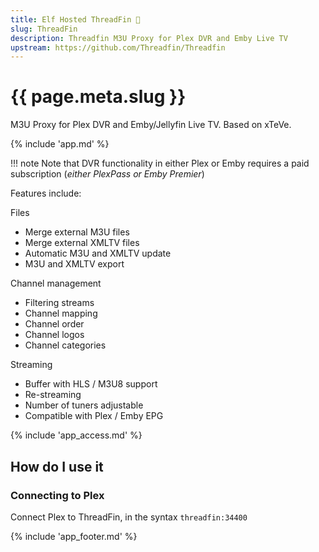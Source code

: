 ```yaml
---
title: Elf Hosted ThreadFin 🧝
slug: ThreadFin
description: Threadfin M3U Proxy for Plex DVR and Emby Live TV
upstream: https://github.com/Threadfin/Threadfin
---
```


# {{ page.meta.slug }}

M3U Proxy for Plex DVR and Emby/Jellyfin Live TV. Based on xTeVe.

{% include 'app.md' %}

!!! note
    Note that DVR functionality in either Plex or Emby requires a paid subscription (*either PlexPass or Emby Premier*)

Features include:

Files

- Merge external M3U files
- Merge external XMLTV files
- Automatic M3U and XMLTV update
- M3U and XMLTV export

Channel management

- Filtering streams
- Channel mapping
- Channel order
- Channel logos
- Channel categories

Streaming

- Buffer with HLS / M3U8 support
- Re-streaming
- Number of tuners adjustable
- Compatible with Plex / Emby EPG


{% include 'app_access.md' %}

## How do I use it

### Connecting to Plex

Connect Plex to ThreadFin, in the syntax `threadfin:34400`

{% include 'app_footer.md' %}